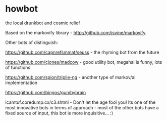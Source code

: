 # howbot
the local drunkbot and cosmic relief



Based on the markovify library - http://github.com/jsvine/markovify

Other bots of distinguish:

https://github.com/capnrefsmmat/seuss - the rhyming bot from the future

https://github.com/cjones/madcow - good utility bot, megahal is funny, lots of functions

https://github.com/spion/triplie-ng - another type of markov/ai implementation

https://github.com/bingos/gumbybrain

lcamtuf.coredump.cx/c3.shtml - Don't let the age fool you! Its one of the most innovative bots in terms of approach - most of the other bots have a fixed source of input, this bot is more inquisitive... :)

